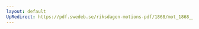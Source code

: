 ```yaml
---
layout: default
UpRedirect: https://pdf.swedeb.se/riksdagen-motions-pdf/1868/mot_1868__ak__00239.pdf
---
```

